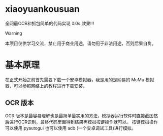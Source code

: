 # xiaoyuankousuan
全网最OCR和抓包简单的代码实现 0.0s 效果!!!

> [!WARNING]
> 本项目仅供学习交流，禁止用于商业用途，请勿用于非法用途，否则后果自负。

# 基本原理

在正式开始之前首先需要下载一个安卓模拟器，我是用的是网易的 MuMu 模拟器，可以参照网络上的教程进行下载安装。
## OCR 版本
OCR 版本是最容易理解也是最简单最实用的方法，模拟器运行软件时直接截图然后进行OCR识别，最终代码里面得到结果再模拟按键操作就可以。
按键模拟操作可以使用 pyautogui 也可以使用 adb (一个安卓调试工具)进行模拟。
